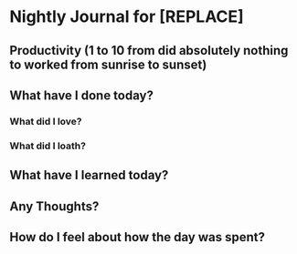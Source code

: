 # Nightly Journal for [REPLACE]

## Productivity (1 to 10 from did absolutely nothing to worked from sunrise to sunset)

## What have I done today?

### What did I love?

### What did I loath?

## What have I learned today?

## Any Thoughts?


## How do I feel about how the day was spent?
